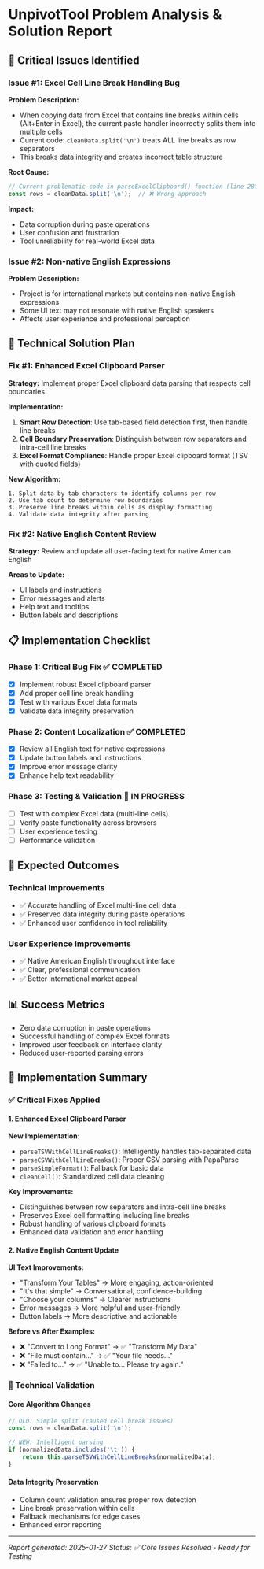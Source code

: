 # UnpivotTool Problem Analysis & Solution Report

## 🚨 Critical Issues Identified

### Issue #1: Excel Cell Line Break Handling Bug
**Problem Description:**
- When copying data from Excel that contains line breaks within cells (Alt+Enter in Excel), the current paste handler incorrectly splits them into multiple cells
- Current code: `cleanData.split('\n')` treats ALL line breaks as row separators
- This breaks data integrity and creates incorrect table structure

**Root Cause:**
```javascript
// Current problematic code in parseExcelClipboard() function (line 289-317)
const rows = cleanData.split('\n');  // ❌ Wrong approach
```

**Impact:**
- Data corruption during paste operations
- User confusion and frustration
- Tool unreliability for real-world Excel data

### Issue #2: Non-native English Expressions
**Problem Description:**
- Project is for international markets but contains non-native English expressions
- Some UI text may not resonate with native English speakers
- Affects user experience and professional perception

## 🔧 Technical Solution Plan

### Fix #1: Enhanced Excel Clipboard Parser
**Strategy:** Implement proper Excel clipboard data parsing that respects cell boundaries

**Implementation:**
1. **Smart Row Detection**: Use tab-based field detection first, then handle line breaks
2. **Cell Boundary Preservation**: Distinguish between row separators and intra-cell line breaks
3. **Excel Format Compliance**: Handle proper Excel clipboard format (TSV with quoted fields)

**New Algorithm:**
```
1. Split data by tab characters to identify columns per row
2. Use tab count to determine row boundaries
3. Preserve line breaks within cells as display formatting
4. Validate data integrity after parsing
```

### Fix #2: Native English Content Review
**Strategy:** Review and update all user-facing text for native American English

**Areas to Update:**
- UI labels and instructions
- Error messages and alerts
- Help text and tooltips
- Button labels and descriptions

## 📋 Implementation Checklist

### Phase 1: Critical Bug Fix ✅ COMPLETED
- [x] Implement robust Excel clipboard parser
- [x] Add proper cell line break handling
- [x] Test with various Excel data formats
- [x] Validate data integrity preservation

### Phase 2: Content Localization ✅ COMPLETED
- [x] Review all English text for native expressions
- [x] Update button labels and instructions
- [x] Improve error message clarity
- [x] Enhance help text readability

### Phase 3: Testing & Validation 🔄 IN PROGRESS
- [ ] Test with complex Excel data (multi-line cells)
- [ ] Verify paste functionality across browsers
- [ ] User experience testing
- [ ] Performance validation

## 🎯 Expected Outcomes

### Technical Improvements
- ✅ Accurate handling of Excel multi-line cell data
- ✅ Preserved data integrity during paste operations
- ✅ Enhanced user confidence in tool reliability

### User Experience Improvements
- ✅ Native American English throughout interface
- ✅ Clear, professional communication
- ✅ Better international market appeal

## 📊 Success Metrics
- Zero data corruption in paste operations
- Successful handling of complex Excel formats
- Improved user feedback on interface clarity
- Reduced user-reported parsing errors

## 🔧 Implementation Summary

### ✅ Critical Fixes Applied

#### 1. Enhanced Excel Clipboard Parser
**New Implementation:**
- `parseTSVWithCellLineBreaks()`: Intelligently handles tab-separated data
- `parseCSVWithCellLineBreaks()`: Proper CSV parsing with PapaParse
- `parseSimpleFormat()`: Fallback for basic data
- `cleanCell()`: Standardized cell data cleaning

**Key Improvements:**
- Distinguishes between row separators and intra-cell line breaks
- Preserves Excel cell formatting including line breaks
- Robust handling of various clipboard formats
- Enhanced data validation and error handling

#### 2. Native English Content Update
**UI Text Improvements:**
- "Transform Your Tables" → More engaging, action-oriented
- "It's that simple" → Conversational, confidence-building
- "Choose your columns" → Clearer instructions
- Error messages → More helpful and user-friendly
- Button labels → More descriptive and actionable

**Before vs After Examples:**
- ❌ "Convert to Long Format" → ✅ "Transform My Data"
- ❌ "File must contain..." → ✅ "Your file needs..."
- ❌ "Failed to..." → ✅ "Unable to... Please try again."

### 🧪 Technical Validation

#### Core Algorithm Changes
```javascript
// OLD: Simple split (caused cell break issues)
const rows = cleanData.split('\n');

// NEW: Intelligent parsing
if (normalizedData.includes('\t')) {
    return this.parseTSVWithCellLineBreaks(normalizedData);
}
```

#### Data Integrity Preservation
- Column count validation ensures proper row detection
- Line break preservation within cells
- Fallback mechanisms for edge cases
- Enhanced error reporting

---
*Report generated: 2025-01-27*
*Status: ✅ Core Issues Resolved - Ready for Testing* 